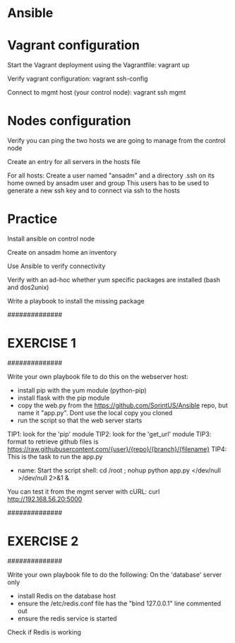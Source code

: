 # Ansible

# Vagrant configuration
Start the Vagrant deployment using the Vagrantfile:
vagrant up

Verify vagrant configuration:
vagrant ssh-config

Connect to mgmt host (your control node):
vagrant ssh mgmt

# Nodes configuration
Verify you can ping the two hosts we are going to manage from the control node

Create an entry for all servers in the hosts file

For all hosts:
Create a user named "ansadm" and a directory .ssh on its home owned by ansadm user and group
This users has to be used to generate a new ssh key and to connect via ssh to the hosts

# Practice

Install ansible on control node

Create on ansadm home an inventory

Use Ansible to verify connectivity

Verify with an ad-hoc whether yum specific packages are installed (bash and dos2unix)

Write a playbook to install the missing package


##############
# EXERCISE 1 #
##############

Write your own playbook file to do this on the webserver host:

- install pip with the yum module (python-pip)
- install flask with the pip module
- copy the web.py from the https://github.com/SorintUS/Ansible repo, but name it "app.py". Dont use the local copy you cloned
- run the script so that the web server starts

TIP1: look for the 'pip' module
TIP2: look for the 'get_url' module
TIP3: format to retrieve github files is https://raw.githubusercontent.com/{user}/{repo}/{branch}/{filename}
TIP4: This is the task to run the app.py

  - name: Start the script
    shell: cd /root ;  nohup python app.py </dev/null >/dev/null 2>&1 &

You can test it from the mgmt server with cURL: curl http://192.168.56.20:5000

##############
# EXERCISE 2 #
##############

Write your own playbook file to do the following:
On the 'database' server only
 - install Redis on the database host
 - ensure the /etc/redis.conf file has the "bind 127.0.0.1" line commented out
 - ensure the redis service is started

Check if Redis is working
